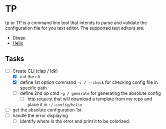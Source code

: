 # TP
tp or TP is a command line tool that intends to parse and validate the configuration file 
for you text editor. The supported text editors are:
- [Diwan](https://github.com/Abdogouhmad/Diwan)
- [Helix](https://github.com/helix-editor/helix/)

## Tasks
- [ ] Create CLI (clap / idk)
	- [x] init the cli
	- [x] define 1st option command `-c / --check` for checking config file in specific path
	- [ ] define 2nd op cmd `-g / generate` for generating the absolute config
		- [ ] http request that will download a template from my repo and place it in `~/.config/helix`
- [ ] get the absolute configuration 1st
- [ ] handle the error displaying
	- [ ] identify where is the error and print it to be colorized.